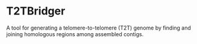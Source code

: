 # T2TBridger
A tool for generating a telomere-to-telomere (T2T) genome by finding and joining homologous regions among assembled contigs.
